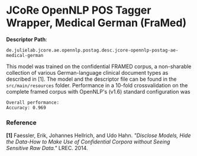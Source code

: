 # JCoRe OpenNLP POS Tagger Wrapper, Medical German (FraMed)  

**Descriptor Path**:
```
de.julielab.jcore.ae.opennlp.postag.desc.jcore-opennlp-postag-ae-medical-german
```

This model was trained on the confidential FRAMED corpus, a non-sharable collection of various German-language clinical
document types as described in [1].
The model and the descriptor file can be found in the `src/main/resources` folder.
Performance in a 10-fold crossvalidation on the complete framed corpus with OpenNLP's (v1.6) standard configuration was
```
Overall performance:
Accuracy: 0.969
```
### Reference
**[1]** Faessler, Erik, Johannes Hellrich, and Udo Hahn. *"Disclose Models, Hide the Data-How to Make Use of Confidential Corpora without Seeing Sensitive Raw Data."* LREC. 2014.


